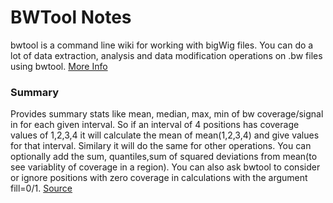 # BWTool Notes

bwtool is a command line wiki for working with bigWig files. You can do a lot of data extraction, analysis and data modification operations on .bw files using bwtool. [More Info](https://github.com/CRG-Barcelona/bwtool/wiki)

### Summary

Provides summary stats like mean, median, max, min of bw coverage/signal in for each given interval.
So if an interval of 4 positions has coverage values of 1,2,3,4 it will calculate the mean of mean(1,2,3,4) and give values for that interval. Similary it will do the same for other operations.
You can optionally add the sum, quantiles,sum of squared deviations from mean(to see variablity of coverage in a region). 
You can also ask bwtool to consider or ignore positions with zero coverage in calculations with the argument fill=0/1. [Source](https://github.com/CRG-Barcelona/bwtool/wiki/summary)
